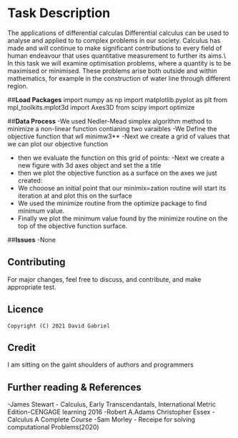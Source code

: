 # **Task Description**
The applications of differential calculas
Differential calculus can be used to analyse and applied to to complex problems in our society. Calculus has made and will continue to make significant contributions to every field of human endeavour that uses quantitative measurement to further its aims.\ 
In this task we will examine optimisation problems, where a quantity is to be maximised or minimised. These problems arise both outside and within mathematics, for example in the construction of water line through different region.

##**Load Packages**
import numpy as np
import matplotlib.pyplot as plt
from mpl_toolkits.mplot3d import Axes3D
from scipy import optimize

##**Data Process**
-We used Nedler-Mead simplex algorithm method to minimize a non-linear function contianing two varaibles 
-We Define the objective function that wll minimw3**
-Next we create a grid of values that we can plot our objective function
- then we evaluate the function on this grid of points:
-Next we create  a new figure with 3d axes object and set the a title
- then we plot the objective function as a surface on the axes we just created:
- We chooose an initial point that our minimix=zation routine will start its iteration at and plot this on the surface
- We used the minimize routine from the optimize package to find minimum value.
- Finally we plot the minimum value found by the minimize routine on the top of the objective function surface.

##**Issues**
-None

## **Contributing**
For major changes, feel free to discuss, and contribute, and make appropriate test.

## **Licence**
```
Copyright (C) 2021 David Gabriel
```

## **Credit**
I am sitting on the gaint shoulders of authors and programmers

## **Further reading & References**
-James Stewart - Calculus, Early Transcendantals, International Metric Edition-CENGAGE learning 2016
-Robert A.Adams Christopher Essex - Calculus A Complete Course
-Sam Morley - Receipe for solving computational Problems(2020)




